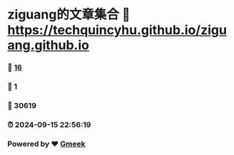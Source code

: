 # ziguang的文章集合 :link: https://techquincyhu.github.io/ziguang.github.io 
### :page_facing_up: [16](https://techquincyhu.github.io/ziguang.github.io/tag.html) 
### :speech_balloon: 1 
### :hibiscus: 30619 
### :alarm_clock: 2024-09-15 22:56:19 
### Powered by :heart: [Gmeek](https://github.com/Meekdai/Gmeek)
